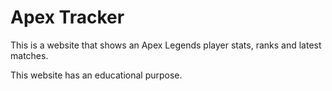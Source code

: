 # Apex Tracker
This is a website that shows an Apex Legends player stats, ranks and latest matches.

This website has an educational purpose.